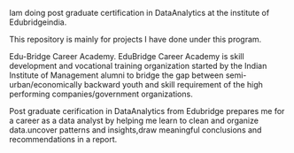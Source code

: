 Iam doing post graduate certification in DataAnalytics at the institute of Edubridgeindia.

This repository is mainly for projects I have done under this program.

Edu-Bridge Career Academy. EduBridge Career Academy is skill development and vocational training organization started by the Indian Institute of Management alumni to bridge the gap between semi-urban/economically backward youth and skill requirement of the high performing companies/government organizations.

Post graduate cerification in DataAnalytics from Edubridge prepares me for a career as a data analyst by helping me learn to clean and organize data.uncover patterns and insights,draw meaningful conclusions and recommendations in a report.


